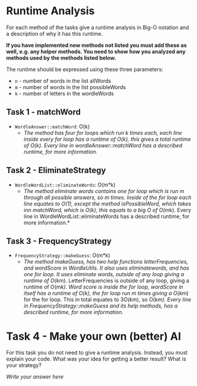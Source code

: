 # Runtime Analysis
For each method of the tasks give a runtime analysis in Big-O notation and a description of why it has this runtime.

**If you have implemented new methods not listed you must add these as well, e.g. any helper methods. You need to show how you analyzed any methods used by the methods listed below.**

The runtime should be expressed using these three parameters:
   * `n` - number of words in the list allWords
   * `m` - number of words in the list possibleWords
   * `k` - number of letters in the wordleWords


## Task 1 - matchWord
* `WordleAnswer::matchWord`: O(k)
    * *The method has four for loops which run k times each, each line inside every for loop has a runtime of O(k), this gives a total runtime of O(k). Every line in wordleAnswer::matchWord has a described runtime, for more information.* 

## Task 2 - EliminateStrategy
* `WordleWordList::eliminateWords`: O(m*k)
    * *The method eliminate words contains one for loop which is run m through all possible answers, so m times. Inside of the for loop each line equates to O(1), except the method isPossibleWord, which takes inn matchWord, which is O(k), this equals to a big O of 
    O(m*k). Every line in WordleWordList::eliminateWords has a described runtime, for more information.*

## Task 3 - FrequencyStrategy
* `FrequencyStrategy::makeGuess`: O(m*k)
    * *The method makeGuess, has two help functions letterFrequencies, and wordScore in WordleUtils. It also uses eliminatewords, and has one for loop. It uses eliminate words, outside of any loop giving a runtime of O(k*m). LetterFrequencies is outside of any loop, giving a runtime of O(m*k). Word score is inside the for loop, wordScore in itself has a runtime of O(k), the for loop run m times giving a O(k*m) for the for loop. This in total equates to 3*O(k*m), so O(k*m). Every line in FrequencyStrategy::makeGuess and its help methods, has a described runtime, for more information.*



# Task 4 - Make your own (better) AI
For this task you do not need to give a runtime analysis. 
Instead, you must explain your code. What was your idea for getting a better result? What is your strategy?

*Write your answer here*
